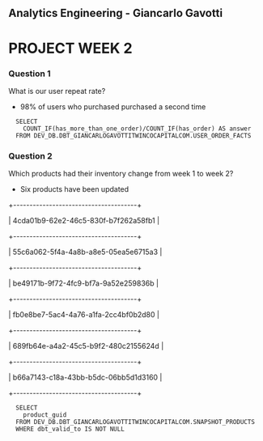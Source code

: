 ## Analytics Engineering - Giancarlo Gavotti

# PROJECT WEEK 2

### Question 1
What is our user repeat rate?

* 98% of users who purchased purchased a second time

``` 
  SELECT 
    COUNT_IF(has_more_than_one_order)/COUNT_IF(has_order) AS answer
  FROM DEV_DB.DBT_GIANCARLOGAVOTTITWINCOCAPITALCOM.USER_ORDER_FACTS
```

### Question 2
Which products had their inventory change from week 1 to week 2? 

 * Six products have been updated 

+--------------------------------------+

| 4cda01b9-62e2-46c5-830f-b7f262a58fb1 |

+--------------------------------------+

| 55c6a062-5f4a-4a8b-a8e5-05ea5e6715a3 |

+--------------------------------------+

| be49171b-9f72-4fc9-bf7a-9a52e259836b |

+--------------------------------------+

| fb0e8be7-5ac4-4a76-a1fa-2cc4bf0b2d80 |

+--------------------------------------+

| 689fb64e-a4a2-45c5-b9f2-480c2155624d |

+--------------------------------------+

| b66a7143-c18a-43bb-b5dc-06bb5d1d3160 |

+--------------------------------------+

``` 
  SELECT
    product_guid 
  FROM DEV_DB.DBT_GIANCARLOGAVOTTITWINCOCAPITALCOM.SNAPSHOT_PRODUCTS
  WHERE dbt_valid_to IS NOT NULL
``` 